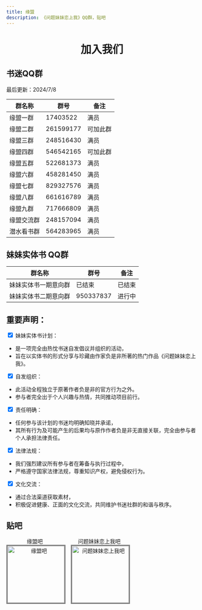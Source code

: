 ```yaml
---
title: 缘盟
description: 《问题妹妹恋上我》QQ群，贴吧
---
```


# <center>加入我们 </center> 

## 书迷QQ群
最后更新：2024/7/8

| 群名称                 | 群号              | 备注       |
|----------------------|---------------|------------|
| 缘盟一群               | 17403522     |  满员  |
| 缘盟二群               | 261599177    | 可加此群   |
| 缘盟三群               | 248516430     | 满员       |
| 缘盟四群               | 546542165    |     可加此群        |
| 缘盟五群               | 522681373    |    满员        |
| 缘盟六群               | 458281450    |    满员        |
| 缘盟七群               | 829327576    | 满员   |
| 缘盟八群               | 661616789    |    满员        |
| 缘盟九群               | 717666809    | 满员   |
| 缘盟交流群             | 248157094    |     满员       |
| 潜水看书群             | 564283965    | 满员       |

## 妹妹实体书 QQ群

| 群名称         | 群号         | 备注                      |
|--------------|------------|------------------------|
| 妹妹实体书一期意向群 | 已结束  | 已结束      |
| 妹妹实体书二期意向群 | 950337837   | 进行中      |

<div id="declaration">
   <h2>重要声明：</h2>
  <form id="declarationForm">
    <label>
      <input type="checkbox" name="declaration" value="bookPlan" checked onclick="return false;"> 妹妹实体书计划：<br>
      <ul>
        <li>是一项完全由热忱书迷自发倡议并组织的活动，</li>
        <li>旨在以实体书的形式分享与珍藏由作家负是非所著的热门作品《问题妹妹恋上我》。</li>
      </ul>
    </label>
    <label>
      <input type="checkbox" name="declaration" value="organize" checked onclick="return false;"> 自发组织：<br>
      <ul>
        <li>此活动全程独立于原著作者负是非的官方行为之外。</li>
        <li>参与者完全出于个人兴趣与热情，共同推动项目前行。</li>
      </ul>
    </label>
    <label>
      <input type="checkbox" name="declaration" value="responsibility" checked onclick="return false;"> 责任明确：<br>
      <ul>
        <li>任何参与该计划的书迷均明确知晓并承诺，</li>
        <li>其所有行为及可能产生的后果均与原作作者负是非无直接关联，完全由参与者个人承担法律责任。</li>
      </ul>
    </label>
    <label>
      <input type="checkbox" name="declaration" value="law" checked onclick="return false;"> 法律法规：<br>
      <ul>
        <li>我们强烈建议所有参与者在筹备与执行过程中，</li>
        <li>严格遵守国家法律法规，尊重知识产权，避免侵权行为。</li>
      </ul>
    </label>
    <label>
      <input type="checkbox" name="declaration" value="culture" checked onclick="return false;"> 文化交流：<br>
      <ul>
        <li>通过合法渠道获取素材，</li>
        <li>积极促进健康、正面的文化交流，共同维护书迷社群的和谐与秩序。</li>
      </ul>
    </label>
  </form>
</div>


## 贴吧

<div style="display: flex; align-items: flex-start;">
  <div style="margin-right: 20px; text-align: center;">
    <div>缘盟吧</div>
    <a href="http://tieba.baidu.com/" style="display: block; width: 150px; height: 150px;">
      <img src="/ymb.jpg" alt="缘盟吧" style="width: 100%; height: 100%; object-fit: cover; border: 3px solid gray;">
    </a>
  </div>
  <div style="text-align: center;">
    <div>问题妹妹恋上我吧</div>
    <a href="http://tieba.baidu.com/" style="display: block; width: 150px; height: 150px;">
      <img src="/wtmmlsw.jpg" alt="问题妹妹恋上我吧" style="width: 100%; height: 100%; object-fit: cover; border: 3px solid gray;">
    </a>
  </div>
</div>
